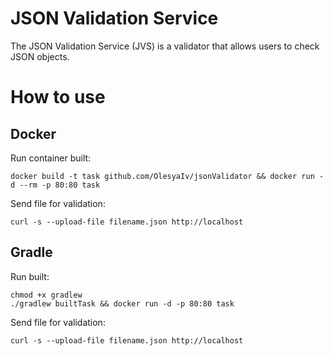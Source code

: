# JSON Validation Service

The JSON Validation Service (JVS) is a validator that allows users to check JSON objects.

# How to use

## Docker

Run container built:
```
docker build -t task github.com/OlesyaIv/jsonValidator && docker run -d --rm -p 80:80 task
```

Send file for validation:
```
curl -s --upload-file filename.json http://localhost
```

## Gradle

Run built:
```
chmod +x gradlew
./gradlew builtTask && docker run -d -p 80:80 task
```

Send file for validation:
```
curl -s --upload-file filename.json http://localhost
```

